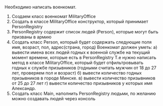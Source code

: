 Необходимо написать военкомат.

1) Создаем класс военкомат MilitaryOffice
2) Создать в классе MilitaryOffice конструктор, который принимает PersonRegistry
3) PersonRegistry содержит список людей (Person), которые могут быть призваны в армию
4) Создать класс Person, который будет содержать следующие поля имя, возраст, пол, адрес(страна, город)
   Военкомат должен уметь:
   a) вывести имена всех людей годных к военной службе на текущий момент времени, которые есть в PersonRegistry
   T.е нужно написать метод в классе MilitaryOffice, который будет отфильтровывать годных к службе призывников (годными
   считать мужчин от 18 до 27 лет, проверяем пол и возраст)
   б) вывести количество годных призывников в городе Минске.
   в) вывести количество призывников от 25 до 27 лет
   г) вывести количество призывников у которых имя Александр.
5) Создать класс Main, наполнить PersonRegistry людьми, по желанию можно создавать людей через консоль